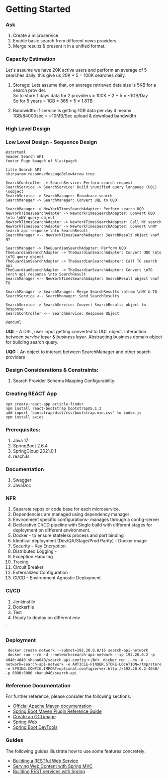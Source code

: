 # Getting Started

### Ask

1. Create a microservice.
2. Enable basic search from different news providers
3. Merge results & present it in a unified format.

### Capacity Estimation 
Let's assume we have 20K active users and perform an average of 5 searches daily.
   this give us 20K * 5 = 100K searches daily.<br/>
1. Storage: Lets assume that, on average retrieved data size is 5KB for a search provider. <br />
    So to store 1 days data for 2 providers = 100K * 2 * 5 = ~1GB/Day <br/>
    So for 5 years = 1GB * 365 * 5 = 1.8TB <br/>

2. Bandwidth: if service is getting 1GB data per day it means <br />
   1GB/84000sec = ~10MB/Sec upload & download bandwidth
    
### High Level Design


### Low Level Design - Sequence Design

```puml
@startuml
header Search API
footer Page %page% of %lastpage%

title Search API
skinparam responseMessageBelowArrow true

SearchController -> SearchService: Perform search request
SearchService -> SearchService: Build \nunified query langauge (UQL) \nobject
SearchService -> SearchManager: Broadcase search
SearchManager -> SearchManager: Convert UQL to UQO

SearchManager -> NewYorkTimesSearchAdapter: Perform search UQO
NewYorkTimesSearchAdapter -> NewYorkTimesSearchAdapter: Convert UQO \nto \nNY query object
NewYorkTimesSearchAdapter -> NewYorkTimesSearchAdapter: Call NY search
NewYorkTimesSearchAdapter -> NewYorkTimesSearchAdapter: Convert \nNY search api response \nto SearchResult
SearchManager <-- NewYorkTimesSearchAdapter: SearchResult object \nof NY

SearchManager -> TheGuardianSearchAdapter: Perform UQO
TheGuardianSearchAdapter -> TheGuardianSearchAdapter: Convert UQO \nto \nTG query object
TheGuardianSearchAdapter -> TheGuardianSearchAdapter: Call TG search api
TheGuardianSearchAdapter -> TheGuardianSearchAdapter: Convert \nTG serch api response \nto SearchResult
SearchManager <-- NewYorkTimesSearchAdapter: SearchResult object \nof TG

SearchManager -> SearchManager: Merge SearchResults \nfrom \nNY & TG
SearchService <-- SearchManager: Send SearchResults

SearchService -> SearchService: Convert SearchResults object to Response
SearchController <-- SearchService: Response Object

@enduml
```

**UQL** - A DSL, user input getting converted to UQL object. Interaction between _service layer_ & _business layer_. 
Abstracting business domain object for building search query. 

**UQO** - An object to interact between SearchManager and other search providers

### Design Considerations & Constraints:
1. Search Provider Schema Mapping Configurability: 

   
### Creating REACT App
`npx create-react-app article-finder` <br />
`npm install react-bootstrap bootstrap@5.1.3` <br />
`add import 'bootstrap/dist/css/bootstrap.min.css' to index.js` <br />
`npm install axios` <br />

### Prerequisites:
1. Java 17
2. SpringBoot 2.6.4
3. SpringCloud 2021.0.1
4. reachJs

### Documentation
1. Swagger
2. JavaDoc

### NFR
1. Separate repos or code base for each microservice.
2. Dependencies are managed using dependency manager
3. Environment specific configurations- manages through a config-server
4. Declarative CI/CD pipeline with Single build with different stages for deployment on different environment.
5. Docker - to ensure stateless process and port binding
6. Identical deployment  (Dev/QA/Stage/Prod Parity) - Docker image
7. Security - Key Encryption 
8. Distributed Logging - 
9. Exception Handling 
10. Tracing
11. Circuit Breaker
12. Externalized Configuration
13. CI/CD - Environment Agnostic Deployment

### CI/CD
1. Jenkinsfile
2. Dockerfile
3. Test
4. Ready to deploy on different env

`
### Deployment
` docker create network --subnet=192.20.0.0/16 search-api-network` </br>
` docker run --rm -d --network=search-api-network --ip 192.20.0.2 -p 4040:4040 shanu040/search-api-config` < /br>
` docker run --rm -d --network=search-api-network -e ARTICLE-FINDER.STORE-LOCATION=/tmp/store -e SPRING.CONFIG.IMPORT=optional:configserver:http://192.20.0.2:4040/ -p 8080:8080 shanu040/search-api`

### Reference Documentation

For further reference, please consider the following sections:

* [Official Apache Maven documentation](https://maven.apache.org/guides/index.html)
* [Spring Boot Maven Plugin Reference Guide](https://docs.spring.io/spring-boot/docs/2.6.4/maven-plugin/reference/html/)
* [Create an OCI image](https://docs.spring.io/spring-boot/docs/2.6.4/maven-plugin/reference/html/#build-image)
* [Spring Web](https://docs.spring.io/spring-boot/docs/2.6.4/reference/htmlsingle/#boot-features-developing-web-applications)
* [Spring Boot DevTools](https://docs.spring.io/spring-boot/docs/2.6.4/reference/htmlsingle/#using-boot-devtools)

### Guides

The following guides illustrate how to use some features concretely:

* [Building a RESTful Web Service](https://spring.io/guides/gs/rest-service/)
* [Serving Web Content with Spring MVC](https://spring.io/guides/gs/serving-web-content/)
* [Building REST services with Spring](https://spring.io/guides/tutorials/bookmarks/)